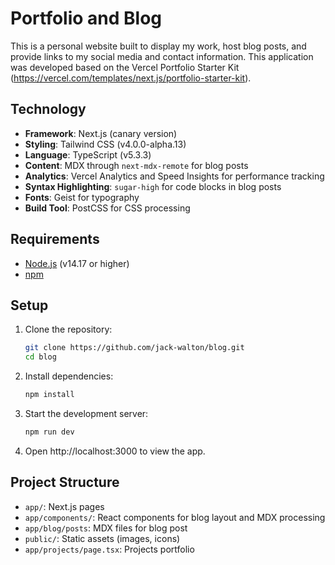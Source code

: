 # Portfolio and Blog

This is a personal website built to display my work, host blog posts, and provide links to my social media and contact information. This application was developed based on the Vercel Portfolio Starter Kit (https://vercel.com/templates/next.js/portfolio-starter-kit).

## Technology

- **Framework**: Next.js (canary version)
- **Styling**: Tailwind CSS (v4.0.0-alpha.13)
- **Language**: TypeScript (v5.3.3)
- **Content**: MDX through `next-mdx-remote` for blog posts
- **Analytics**: Vercel Analytics and Speed Insights for performance tracking
- **Syntax Highlighting**: `sugar-high` for code blocks in blog posts
- **Fonts**: Geist for typography
- **Build Tool**: PostCSS for CSS processing

## Requirements

- [Node.js](https://nodejs.org/) (v14.17 or higher)
- [npm](https://www.npmjs.com/)

## Setup

1. Clone the repository:
   ```bash
   git clone https://github.com/jack-walton/blog.git
   cd blog
   ```
2. Install dependencies:
   ```bash
   npm install
   ```
4. Start the development server:
   ```bash
   npm run dev
   ```
5. Open http://localhost:3000 to view the app.

## Project Structure

- `app/`: Next.js pages
- `app/components/`: React components for blog layout and MDX processing
- `app/blog/posts`: MDX files for blog post
- `public/`: Static assets (images, icons)
- `app/projects/page.tsx`: Projects portfolio




